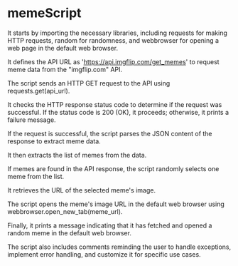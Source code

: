 # memeScript

It starts by importing the necessary libraries, including requests for making HTTP requests, random for randomness, and webbrowser for opening a web page 
in the default web browser.

It defines the API URL as 'https://api.imgflip.com/get_memes' to request meme data from the "imgflip.com" API.

The script sends an HTTP GET request to the API using requests.get(api_url).

It checks the HTTP response status code to determine if the request was successful. If the status code is 200 (OK), it proceeds; otherwise, it prints a 
failure message.

If the request is successful, the script parses the JSON content of the response to extract meme data.

It then extracts the list of memes from the data.

If memes are found in the API response, the script randomly selects one meme from the list.

It retrieves the URL of the selected meme's image.

The script opens the meme's image URL in the default web browser using webbrowser.open_new_tab(meme_url).

Finally, it prints a message indicating that it has fetched and opened a random meme in the default web browser.

The script also includes comments reminding the user to handle exceptions, implement error handling, and customize it for specific use cases.
